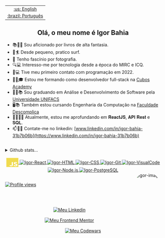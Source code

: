 <table>
 <tr align="center"><td><a href="https://github.com/igorjba/igorjba/blob/main/readme-en.md">:us: English</a></td></tr>
 <tr align="center"><td><a href="https://github.com/igorjba/igorjba/blob/main/readme.md">:brazil: Português</a></td></tr>
</table>

<h2 align="center">Olá, o meu nome é Igor Bahia</h3> 

- 📚🧙🐉 Sou aficionado por livros de alta fantasia.
- 🌊🏄‍ Desde pequeno, pratico surf.
- 📸 Tenho fascínio por fotografia.
- 🔍💻 Interesso-me por tecnologia desde a época do MIRC e ICQ.
- 📖💻 Tive meu primeiro contato com programação em 2022.
- 👨‍💻🎓 Estou me formando como desenvolvedor full-stack na [Cubos Academy](https://cubos.academy/cursos/desenvolvimento-de-software) 
- 🧑‍🎓📚 Sou graduando em Análise e Desenvolvimento de Software pela [Universidade UNIFACS](https://www.unifacs.br/)
- 🖥️📚 Também estou cursando Engenharia da Computação na [Faculdade Descomplica](https://descomplica.com.br/faculdade/)
- 👨‍💻🤓📖 Atualmente, estou me aprofundando em 𝐑𝐞𝐚𝐜𝐭𝐉𝐒, 𝐀𝐏𝐈 𝐑𝐞𝐬𝐭 e 𝐒𝐐𝐋.
- 📫👨‍💼 Contate-me no linkedin: [www.linkedin.com/in/igor-bahia-31b7b06b](https://www.linkedin.com/in/igor-bahia-31b7b06b)


##
<details>
  <summary>Github stats...</summary>
  <div align="center">
  <a href="https://github.com/igorjba">
  <img width="42%" src="https://github-readme-stats.vercel.app/api?username=igorjba&show_icons=true&theme=tokyonight&include_all_commits=true&count_private=true&hide="/>
  <img width="50%" src="https://github-readme-stats.vercel.app/api/top-langs/?username=igorjba&layout=compact&langs_count=7&theme=tokyonight"/>
  </div>
</details>
	
  <div align="center" style="display: inline_block"><br>
  <img align="center" title="JavaScript" alt="Igor-Js" height="30" width="40" src="https://raw.githubusercontent.com/devicons/devicon/master/icons/javascript/javascript-plain.svg">
<!--   <img align="center" title="TypeScript" alt="Igor-Ts" height="30" width="40" src="https://raw.githubusercontent.com/devicons/devicon/master/icons/typescript/typescript-plain.svg"> -->
  <img align="center" title="React" alt="Igor-React" height="30" width="40" src="https://cdn.jsdelivr.net/gh/devicons/devicon/icons/react/react-original-wordmark.svg">
  <img align="center" title="HTML" alt="Igor-HTML" height="30" width="40" src="https://cdn.jsdelivr.net/gh/devicons/devicon/icons/html5/html5-plain-wordmark.svg">
  <img align="center" title="CSS" alt="Igor-CSS" height="30" width="40" src="https://cdn.jsdelivr.net/gh/devicons/devicon/icons/css3/css3-plain-wordmark.svg">
  <img align="center" title="Git" alt="Igor-Git" height="30" width="40" src="https://cdn.jsdelivr.net/gh/devicons/devicon/icons/git/git-plain-wordmark.svg">
<!--   <img align="center" title="npm" alt="Igor-Npm" height="30" width="40" src="https://cdn.jsdelivr.net/gh/devicons/devicon/icons/npm/npm-original-wordmark.svg">   -->
  <img align="center" title="Visual Studio Code (VS code)" alt="Igor-VisualCode" height="30" width="40" src="https://cdn.jsdelivr.net/gh/devicons/devicon/icons/visualstudio/visualstudio-plain.svg">  
  <img align="center" title="Node.js" alt="Igor-Node.js" height="30" width="40" src="https://cdn.jsdelivr.net/gh/devicons/devicon/icons/nodejs/nodejs-original.svg">
  <img align="center" title="PostgreSQL" alt="Igor-PostgreSQL" height="30" width="40" src="https://cdn.jsdelivr.net/gh/devicons/devicon/icons/postgresql/postgresql-original.svg">
  </div>
  <div>
  <img align="right" title="Olá, meu nome é Igor!" alt="Igor-image" height="150" style="border-radius:50px;" src="https://i.ibb.co/zbt84WN/Igor-gif1.png">
  </div>

##  
  <p align="left" title="Visitors"> <img src="https://komarev.com/ghpvc/?username=igorjba&color=blue" alt="Profile views" /> </p>
  <br>
  <br>
  <br>
  <div align="center"> 
  <a href="https://www.linkedin.com/in/igor-bahia-31b7b06b" target="_blank" rel="noopener noreferrer"><img src="https://img.shields.io/badge/-LinkedIn-%230077B5?style=for-the-badge&logo=linkedin&logoColor=white" title="Meu Linkedin" target="_blank"></a> 
  </div>
  <br>
	<div align="center"> 
  <a href="https://www.frontendmentor.io/profile/igorjba" target="_blank" rel="noopener noreferrer"><img src="https://img.shields.io/badge/Frontend%20Mentor-3F54A3.svg?style=for-the-badge&logo=Frontend-Mentor&logoColor=white" title="Meu Frontend Mentor" target="_blank"></a> 
  </div>
<br>
  <div align="center"> 
  <a href="https://www.codewars.com/users/igorjba" target="_blank" rel="noopener noreferrer"><img src="https://www.codewars.com/users/igorjba/badges/large" title="Meu Codewars" target="_blank"></a> 
 </div>
